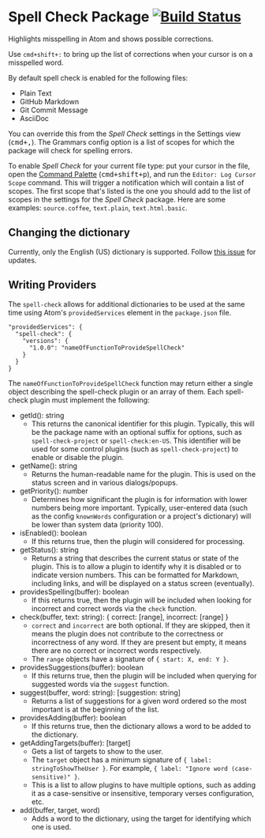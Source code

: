 # Spell Check Package [![Build Status](https://travis-ci.org/atom/spell-check.svg?branch=master)](https://travis-ci.org/atom/spell-check)

Highlights misspelling in Atom and shows possible corrections.

Use `cmd+shift+:` to bring up the list of corrections when your cursor is on a
misspelled word.

By default spell check is enabled for the following files:

* Plain Text
* GitHub Markdown
* Git Commit Message
* AsciiDoc

You can override this from the _Spell Check_ settings in the Settings view
(<kbd>cmd+,</kbd>). The Grammars config option is a list of scopes for which the package
will check for spelling errors.

To enable _Spell Check_ for your current file type: put your cursor in the file,
open the [Command Palette](https://github.com/atom/command-palette)
(<kbd>cmd+shift+p</kbd>), and run the `Editor: Log Cursor Scope` command. This
will trigger a notification which will contain a list of scopes. The first scope
that's listed is the one you should add to the list of scopes in the settings
for the _Spell Check_ package. Here are some examples: `source.coffee`,
`text.plain`, `text.html.basic`.

## Changing the dictionary

Currently, only the English (US) dictionary is supported. Follow [this issue](https://github.com/atom/spell-check/issues/11) for updates.

## Writing Providers

The `spell-check` allows for additional dictionaries to be used at the same time using Atom's `providedServices` element in the `package.json` file.

    "providedServices": {
      "spell-check": {
        "versions": {
          "1.0.0": "nameOfFunctionToProvideSpellCheck"
        }
      }
    }

The `nameOfFunctionToProvideSpellCheck` function may return either a single object describing the spell-check plugin or an array of them. Each spell-check plugin must implement the following:

* getId(): string
    * This returns the canonical identifier for this plugin. Typically, this will be the package name with an optional suffix for options, such as `spell-check-project` or `spell-check:en-US`. This identifier will be used for some control plugins (such as `spell-check-project`) to enable or disable the plugin.
* getName(): string
    * Returns the human-readable name for the plugin. This is used on the status screen and in various dialogs/popups.
* getPriority(): number
    * Determines how significant the plugin is for information with lower numbers being more important. Typically, user-entered data (such as the config `knownWords` configuration or a project's dictionary) will be lower than system data (priority 100).
* isEnabled(): boolean
    * If this returns true, then the plugin will considered for processing.
* getStatus(): string
    * Returns a string that describes the current status or state of the plugin. This is to allow a plugin to identify why it is disabled or to indicate version numbers. This can be formatted for Markdown, including links, and will be displayed on a status screen (eventually).
* providesSpelling(buffer): boolean
    * If this returns true, then the plugin will be included when looking for incorrect and correct words via the `check` function.
* check(buffer, text: string): { correct: [range], incorrect: [range] }
    * `correct` and `incorrect` are both optional. If they are skipped, then it means the plugin does not contribute to the correctness or incorrectness of any word. If they are present but empty, it means there are no correct or incorrect words respectively.
    * The `range` objects have a signature of `{ start: X, end: Y }`.
* providesSuggestions(buffer): boolean
    * If this returns true, then the plugin will be included when querying for suggested words via the `suggest` function.
* suggest(buffer, word: string): [suggestion: string]
    * Returns a list of suggestions for a given word ordered so the most important is at the beginning of the list.
* providesAdding(buffer): boolean
    * If this returns true, then the dictionary allows a word to be added to the dictionary.
* getAddingTargets(buffer): [target]
    * Gets a list of targets to show to the user.
    * The `target` object has a minimum signature of `{ label: stringToShowTheUser }`. For example, `{ label: "Ignore word (case-sensitive)" }`.
    * This is a list to allow plugins to have multiple options, such as adding it as a case-sensitive or insensitive, temporary verses configuration, etc.
* add(buffer, target, word)
    * Adds a word to the dictionary, using the target for identifying which one is used.
